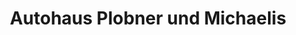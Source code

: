 ---
title: "Autohaus Plobner und Michaelis"
url: /treuen/autohaus-plobner-und-michaelis/
shop: Autohaus
---